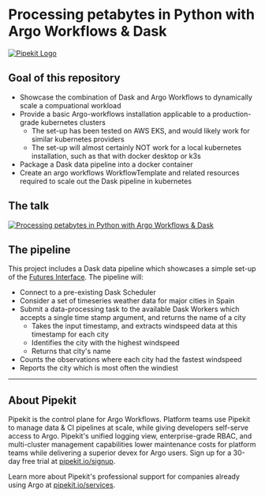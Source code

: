 # Processing petabytes in Python with Argo Workflows & Dask

[![Pipekit Logo](https://raw.githubusercontent.com/pipekit/talk-demos/main/assets/images/pipekit-logo.png)](https://pipekit.io?utm_campaign=talk-demos)

## Goal of this repository

* Showcase the combination of Dask and Argo Workflows to dynamically scale a compuational workload
* Provide a basic Argo-workflows installation applicable to a production-grade kubernetes clusters
    - The set-up has been tested on AWS EKS, and would likely work for similar kubernetes providers
    - The set-up will almost certainly NOT work for a local kubernetes installation, such as that with docker desktop or k3s
* Package a Dask data pipeline into a docker container
* Create an argo workflows WorkflowTemplate and related resources required to scale out the Dask pipeline in kubernetes

## The talk

[![Processing petabytes in Python with Argo Workflows & Dask](https://img.youtube.com/vi/f5lPS9WKy_8/0.jpg)](https://www.youtube.com/watch?v=f5lPS9WKy_8)

## The pipeline

This project includes a Dask data pipeline which showcases a simple set-up of the [Futures Interface](https://docs.dask.org/en/stable/futures.html). The pipeline will:
* Connect to a pre-existing Dask Scheduler
* Consider a set of timeseries weather data for major cities in Spain
* Submit a data-processing task to the available Dask Workers which accepts a single time stamp argument, and returns the name of a city
    - Takes the input timestamp, and extracts windspeed data at this timestamp for each city
    - Identifies the city with the highest windspeed
    - Returns that city's name
* Counts the observations where each city had the fastest windspeed
* Reports the city which is most often the windiest

---

## About Pipekit

Pipekit is the control plane for Argo Workflows. Platform teams use Pipekit to manage data & CI pipelines at scale, while giving developers self-serve access to Argo. Pipekit's unified logging view, enterprise-grade RBAC, and multi-cluster management capabilities lower maintenance costs for platform teams while delivering a superior devex for Argo users. Sign up for a 30-day free trial at [pipekit.io/signup](https://pipekit.io/signup?utm_campaign=talk-demos).

Learn more about Pipekit's professional support for companies already using Argo at [pipekit.io/services](https://pipekit.io/services?utm_campaign=talk-demos).
